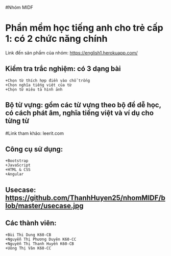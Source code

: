 #Nhóm MIDF
# Phần mềm học tiếng anh cho trẻ cấp 1: có 2 chức năng chính
Link đến sản phầm của nhóm: https://english1.herokuapp.com/
## Kiểm tra trắc nghiệm: có 3 dạng bài
	+Chọn từ thích hợp điền vào chỗ trống
	+Chọn nghĩa tiếng việt của từ
	+Chọn từ miêu tả hình ảnh
## Bộ từ vựng: gồm các từ vựng  theo bộ để dễ học, có cách phát âm, nghĩa tiếng việt và ví dụ cho từng từ


#Link tham khảo: leerit.com
## Công cụ sử dụng:
	+Bootstrap
	+JavaScript
	+HTML & CSS
	+Angular
## Usecase: https://github.com/ThanhHuyen25/nhomMIDF/blob/master/usecase.jpg

## Các thành viên:
	+Bùi Thi Dung K60-CB
	+Nguyễn Thị Phương Duyên K60-CC
	+Nguyễn Thị Thanh Huyền K60-CB
	+Uông Thị Vân K60-CC
